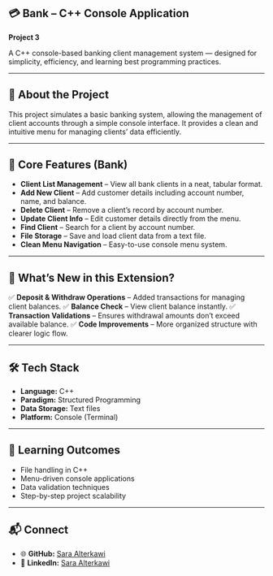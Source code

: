 ## 💳 **Bank – C++ Console Application**

**Project 3**

A C++ console-based banking client management system — designed for simplicity, efficiency, and learning best programming practices.

---

## 🏦 About the Project

This project simulates a basic banking system, allowing the management of client accounts through a simple console interface.
It provides a clean and intuitive menu for managing clients’ data efficiently.

---

## 📌 Core Features (Bank)

* **Client List Management** – View all bank clients in a neat, tabular format.
* **Add New Client** – Add customer details including account number, name, and balance.
* **Delete Client** – Remove a client’s record by account number.
* **Update Client Info** – Edit customer details directly from the menu.
* **Find Client** – Search for a client by account number.
* **File Storage** – Save and load client data from a text file.
* **Clean Menu Navigation** – Easy-to-use console menu system.

---

## 🚀 What’s New in this Extension?

✅ **Deposit & Withdraw Operations** – Added transactions for managing client balances.
✅ **Balance Check** – View client balance instantly.
✅ **Transaction Validations** – Ensures withdrawal amounts don’t exceed available balance.
✅ **Code Improvements** – More organized structure with clearer logic flow.

---

## 🛠 Tech Stack

* **Language:** C++
* **Paradigm:** Structured Programming
* **Data Storage:** Text files
* **Platform:** Console (Terminal)

---

## 🎯 Learning Outcomes

* File handling in C++
* Menu-driven console applications
* Data validation techniques
* Step-by-step project scalability

---

## 📬 Connect

* 🌐 **GitHub:** [Sara Alterkawi](https://github.com/sara-alterkawi)
* 💼 **LinkedIn:** [Sara Alterkawi](https://www.linkedin.com/in/sara-alterkawi-911526101/)
